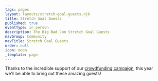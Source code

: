 ```yaml
---
tags: pages
layout: layouts/stretch-goal-guests.njk
title: Stretch Goal Guests
published: true
eventType: in person
description: The Big Bad Con Stretch Goal Guests
navGroup: Community
navTitle: Stretch Goal Guests
order: null
icon: moon
_template: page
---
```


Thanks to the incredible support of our [crowdfunding campaign](https://www.backerkit.com/c/projects/big-bad-con-inc/big-bad-con-2024), this year we'll be able to bring out these amazing guests!
